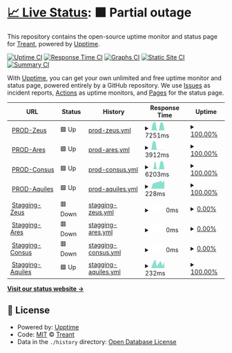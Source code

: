 # [📈 Live Status](https://treant-io.github.io/status): <!--live status--> **🟧 Partial outage**

This repository contains the open-source uptime monitor and status page for [Treant](treant.io), powered by [Upptime](https://github.com/upptime/upptime).

[![Uptime CI](https://github.com/treant-io/status/workflows/Uptime%20CI/badge.svg)](https://github.com/treant-io/status/actions?query=workflow%3A%22Uptime+CI%22)
[![Response Time CI](https://github.com/treant-io/status/workflows/Response%20Time%20CI/badge.svg)](https://github.com/treant-io/status/actions?query=workflow%3A%22Response+Time+CI%22)
[![Graphs CI](https://github.com/treant-io/status/workflows/Graphs%20CI/badge.svg)](https://github.com/treant-io/status/actions?query=workflow%3A%22Graphs+CI%22)
[![Static Site CI](https://github.com/treant-io/status/workflows/Static%20Site%20CI/badge.svg)](https://github.com/treant-io/status/actions?query=workflow%3A%22Static+Site+CI%22)
[![Summary CI](https://github.com/treant-io/status/workflows/Summary%20CI/badge.svg)](https://github.com/treant-io/status/actions?query=workflow%3A%22Summary+CI%22)

With [Upptime](https://upptime.js.org), you can get your own unlimited and free uptime monitor and status page, powered entirely by a GitHub repository. We use [Issues](https://github.com/treant-io/status/issues) as incident reports, [Actions](https://github.com/treant-io/status/actions) as uptime monitors, and [Pages](https://treant-io.github.io/status) for the status page.

<!--start: status pages-->
<!-- This summary is generated by Upptime (https://github.com/upptime/upptime) -->
<!-- Do not edit this manually, your changes will be overwritten -->
<!-- prettier-ignore -->
| URL | Status | History | Response Time | Uptime |
| --- | ------ | ------- | ------------- | ------ |
| <img alt="" src="https://icons.duckduckgo.com/ip3/api-prod.treant.io.ico" height="13"> [PROD-Zeus](https://api-prod.treant.io/health/zeus) | 🟩 Up | [prod-zeus.yml](https://github.com/treant-io/status/commits/HEAD/history/prod-zeus.yml) | <details><summary><img alt="Response time graph" src="./graphs/prod-zeus/response-time-week.png" height="20"> 7251ms</summary><br><a href="https://treant-io.github.io/status/history/prod-zeus"><img alt="Response time 5237" src="https://img.shields.io/endpoint?url=https%3A%2F%2Fraw.githubusercontent.com%2Ftreant-io%2Fstatus%2FHEAD%2Fapi%2Fprod-zeus%2Fresponse-time.json"></a><br><a href="https://treant-io.github.io/status/history/prod-zeus"><img alt="24-hour response time 471" src="https://img.shields.io/endpoint?url=https%3A%2F%2Fraw.githubusercontent.com%2Ftreant-io%2Fstatus%2FHEAD%2Fapi%2Fprod-zeus%2Fresponse-time-day.json"></a><br><a href="https://treant-io.github.io/status/history/prod-zeus"><img alt="7-day response time 7251" src="https://img.shields.io/endpoint?url=https%3A%2F%2Fraw.githubusercontent.com%2Ftreant-io%2Fstatus%2FHEAD%2Fapi%2Fprod-zeus%2Fresponse-time-week.json"></a><br><a href="https://treant-io.github.io/status/history/prod-zeus"><img alt="30-day response time 5567" src="https://img.shields.io/endpoint?url=https%3A%2F%2Fraw.githubusercontent.com%2Ftreant-io%2Fstatus%2FHEAD%2Fapi%2Fprod-zeus%2Fresponse-time-month.json"></a><br><a href="https://treant-io.github.io/status/history/prod-zeus"><img alt="1-year response time 5308" src="https://img.shields.io/endpoint?url=https%3A%2F%2Fraw.githubusercontent.com%2Ftreant-io%2Fstatus%2FHEAD%2Fapi%2Fprod-zeus%2Fresponse-time-year.json"></a></details> | <details><summary><a href="https://treant-io.github.io/status/history/prod-zeus">100.00%</a></summary><a href="https://treant-io.github.io/status/history/prod-zeus"><img alt="All-time uptime 90.74%" src="https://img.shields.io/endpoint?url=https%3A%2F%2Fraw.githubusercontent.com%2Ftreant-io%2Fstatus%2FHEAD%2Fapi%2Fprod-zeus%2Fuptime.json"></a><br><a href="https://treant-io.github.io/status/history/prod-zeus"><img alt="24-hour uptime 100.00%" src="https://img.shields.io/endpoint?url=https%3A%2F%2Fraw.githubusercontent.com%2Ftreant-io%2Fstatus%2FHEAD%2Fapi%2Fprod-zeus%2Fuptime-day.json"></a><br><a href="https://treant-io.github.io/status/history/prod-zeus"><img alt="7-day uptime 100.00%" src="https://img.shields.io/endpoint?url=https%3A%2F%2Fraw.githubusercontent.com%2Ftreant-io%2Fstatus%2FHEAD%2Fapi%2Fprod-zeus%2Fuptime-week.json"></a><br><a href="https://treant-io.github.io/status/history/prod-zeus"><img alt="30-day uptime 99.68%" src="https://img.shields.io/endpoint?url=https%3A%2F%2Fraw.githubusercontent.com%2Ftreant-io%2Fstatus%2FHEAD%2Fapi%2Fprod-zeus%2Fuptime-month.json"></a><br><a href="https://treant-io.github.io/status/history/prod-zeus"><img alt="1-year uptime 99.79%" src="https://img.shields.io/endpoint?url=https%3A%2F%2Fraw.githubusercontent.com%2Ftreant-io%2Fstatus%2FHEAD%2Fapi%2Fprod-zeus%2Fuptime-year.json"></a></details>
| <img alt="" src="https://icons.duckduckgo.com/ip3/api-prod.treant.io.ico" height="13"> [PROD-Ares](https://api-prod.treant.io/health/ares) | 🟩 Up | [prod-ares.yml](https://github.com/treant-io/status/commits/HEAD/history/prod-ares.yml) | <details><summary><img alt="Response time graph" src="./graphs/prod-ares/response-time-week.png" height="20"> 3912ms</summary><br><a href="https://treant-io.github.io/status/history/prod-ares"><img alt="Response time 5498" src="https://img.shields.io/endpoint?url=https%3A%2F%2Fraw.githubusercontent.com%2Ftreant-io%2Fstatus%2FHEAD%2Fapi%2Fprod-ares%2Fresponse-time.json"></a><br><a href="https://treant-io.github.io/status/history/prod-ares"><img alt="24-hour response time 53" src="https://img.shields.io/endpoint?url=https%3A%2F%2Fraw.githubusercontent.com%2Ftreant-io%2Fstatus%2FHEAD%2Fapi%2Fprod-ares%2Fresponse-time-day.json"></a><br><a href="https://treant-io.github.io/status/history/prod-ares"><img alt="7-day response time 3912" src="https://img.shields.io/endpoint?url=https%3A%2F%2Fraw.githubusercontent.com%2Ftreant-io%2Fstatus%2FHEAD%2Fapi%2Fprod-ares%2Fresponse-time-week.json"></a><br><a href="https://treant-io.github.io/status/history/prod-ares"><img alt="30-day response time 4676" src="https://img.shields.io/endpoint?url=https%3A%2F%2Fraw.githubusercontent.com%2Ftreant-io%2Fstatus%2FHEAD%2Fapi%2Fprod-ares%2Fresponse-time-month.json"></a><br><a href="https://treant-io.github.io/status/history/prod-ares"><img alt="1-year response time 5562" src="https://img.shields.io/endpoint?url=https%3A%2F%2Fraw.githubusercontent.com%2Ftreant-io%2Fstatus%2FHEAD%2Fapi%2Fprod-ares%2Fresponse-time-year.json"></a></details> | <details><summary><a href="https://treant-io.github.io/status/history/prod-ares">100.00%</a></summary><a href="https://treant-io.github.io/status/history/prod-ares"><img alt="All-time uptime 93.15%" src="https://img.shields.io/endpoint?url=https%3A%2F%2Fraw.githubusercontent.com%2Ftreant-io%2Fstatus%2FHEAD%2Fapi%2Fprod-ares%2Fuptime.json"></a><br><a href="https://treant-io.github.io/status/history/prod-ares"><img alt="24-hour uptime 100.00%" src="https://img.shields.io/endpoint?url=https%3A%2F%2Fraw.githubusercontent.com%2Ftreant-io%2Fstatus%2FHEAD%2Fapi%2Fprod-ares%2Fuptime-day.json"></a><br><a href="https://treant-io.github.io/status/history/prod-ares"><img alt="7-day uptime 100.00%" src="https://img.shields.io/endpoint?url=https%3A%2F%2Fraw.githubusercontent.com%2Ftreant-io%2Fstatus%2FHEAD%2Fapi%2Fprod-ares%2Fuptime-week.json"></a><br><a href="https://treant-io.github.io/status/history/prod-ares"><img alt="30-day uptime 99.70%" src="https://img.shields.io/endpoint?url=https%3A%2F%2Fraw.githubusercontent.com%2Ftreant-io%2Fstatus%2FHEAD%2Fapi%2Fprod-ares%2Fuptime-month.json"></a><br><a href="https://treant-io.github.io/status/history/prod-ares"><img alt="1-year uptime 99.79%" src="https://img.shields.io/endpoint?url=https%3A%2F%2Fraw.githubusercontent.com%2Ftreant-io%2Fstatus%2FHEAD%2Fapi%2Fprod-ares%2Fuptime-year.json"></a></details>
| <img alt="" src="https://icons.duckduckgo.com/ip3/api-prod.treant.io.ico" height="13"> [PROD-Consus](https://api-prod.treant.io/health/consus) | 🟩 Up | [prod-consus.yml](https://github.com/treant-io/status/commits/HEAD/history/prod-consus.yml) | <details><summary><img alt="Response time graph" src="./graphs/prod-consus/response-time-week.png" height="20"> 6203ms</summary><br><a href="https://treant-io.github.io/status/history/prod-consus"><img alt="Response time 5428" src="https://img.shields.io/endpoint?url=https%3A%2F%2Fraw.githubusercontent.com%2Ftreant-io%2Fstatus%2FHEAD%2Fapi%2Fprod-consus%2Fresponse-time.json"></a><br><a href="https://treant-io.github.io/status/history/prod-consus"><img alt="24-hour response time 269" src="https://img.shields.io/endpoint?url=https%3A%2F%2Fraw.githubusercontent.com%2Ftreant-io%2Fstatus%2FHEAD%2Fapi%2Fprod-consus%2Fresponse-time-day.json"></a><br><a href="https://treant-io.github.io/status/history/prod-consus"><img alt="7-day response time 6203" src="https://img.shields.io/endpoint?url=https%3A%2F%2Fraw.githubusercontent.com%2Ftreant-io%2Fstatus%2FHEAD%2Fapi%2Fprod-consus%2Fresponse-time-week.json"></a><br><a href="https://treant-io.github.io/status/history/prod-consus"><img alt="30-day response time 5686" src="https://img.shields.io/endpoint?url=https%3A%2F%2Fraw.githubusercontent.com%2Ftreant-io%2Fstatus%2FHEAD%2Fapi%2Fprod-consus%2Fresponse-time-month.json"></a><br><a href="https://treant-io.github.io/status/history/prod-consus"><img alt="1-year response time 5675" src="https://img.shields.io/endpoint?url=https%3A%2F%2Fraw.githubusercontent.com%2Ftreant-io%2Fstatus%2FHEAD%2Fapi%2Fprod-consus%2Fresponse-time-year.json"></a></details> | <details><summary><a href="https://treant-io.github.io/status/history/prod-consus">100.00%</a></summary><a href="https://treant-io.github.io/status/history/prod-consus"><img alt="All-time uptime 93.14%" src="https://img.shields.io/endpoint?url=https%3A%2F%2Fraw.githubusercontent.com%2Ftreant-io%2Fstatus%2FHEAD%2Fapi%2Fprod-consus%2Fuptime.json"></a><br><a href="https://treant-io.github.io/status/history/prod-consus"><img alt="24-hour uptime 100.00%" src="https://img.shields.io/endpoint?url=https%3A%2F%2Fraw.githubusercontent.com%2Ftreant-io%2Fstatus%2FHEAD%2Fapi%2Fprod-consus%2Fuptime-day.json"></a><br><a href="https://treant-io.github.io/status/history/prod-consus"><img alt="7-day uptime 100.00%" src="https://img.shields.io/endpoint?url=https%3A%2F%2Fraw.githubusercontent.com%2Ftreant-io%2Fstatus%2FHEAD%2Fapi%2Fprod-consus%2Fuptime-week.json"></a><br><a href="https://treant-io.github.io/status/history/prod-consus"><img alt="30-day uptime 99.70%" src="https://img.shields.io/endpoint?url=https%3A%2F%2Fraw.githubusercontent.com%2Ftreant-io%2Fstatus%2FHEAD%2Fapi%2Fprod-consus%2Fuptime-month.json"></a><br><a href="https://treant-io.github.io/status/history/prod-consus"><img alt="1-year uptime 99.78%" src="https://img.shields.io/endpoint?url=https%3A%2F%2Fraw.githubusercontent.com%2Ftreant-io%2Fstatus%2FHEAD%2Fapi%2Fprod-consus%2Fuptime-year.json"></a></details>
| <img alt="" src="https://icons.duckduckgo.com/ip3/app.treant.io.ico" height="13"> [PROD-Aquiles](https://app.treant.io) | 🟩 Up | [prod-aquiles.yml](https://github.com/treant-io/status/commits/HEAD/history/prod-aquiles.yml) | <details><summary><img alt="Response time graph" src="./graphs/prod-aquiles/response-time-week.png" height="20"> 228ms</summary><br><a href="https://treant-io.github.io/status/history/prod-aquiles"><img alt="Response time 354" src="https://img.shields.io/endpoint?url=https%3A%2F%2Fraw.githubusercontent.com%2Ftreant-io%2Fstatus%2FHEAD%2Fapi%2Fprod-aquiles%2Fresponse-time.json"></a><br><a href="https://treant-io.github.io/status/history/prod-aquiles"><img alt="24-hour response time 281" src="https://img.shields.io/endpoint?url=https%3A%2F%2Fraw.githubusercontent.com%2Ftreant-io%2Fstatus%2FHEAD%2Fapi%2Fprod-aquiles%2Fresponse-time-day.json"></a><br><a href="https://treant-io.github.io/status/history/prod-aquiles"><img alt="7-day response time 228" src="https://img.shields.io/endpoint?url=https%3A%2F%2Fraw.githubusercontent.com%2Ftreant-io%2Fstatus%2FHEAD%2Fapi%2Fprod-aquiles%2Fresponse-time-week.json"></a><br><a href="https://treant-io.github.io/status/history/prod-aquiles"><img alt="30-day response time 263" src="https://img.shields.io/endpoint?url=https%3A%2F%2Fraw.githubusercontent.com%2Ftreant-io%2Fstatus%2FHEAD%2Fapi%2Fprod-aquiles%2Fresponse-time-month.json"></a><br><a href="https://treant-io.github.io/status/history/prod-aquiles"><img alt="1-year response time 318" src="https://img.shields.io/endpoint?url=https%3A%2F%2Fraw.githubusercontent.com%2Ftreant-io%2Fstatus%2FHEAD%2Fapi%2Fprod-aquiles%2Fresponse-time-year.json"></a></details> | <details><summary><a href="https://treant-io.github.io/status/history/prod-aquiles">100.00%</a></summary><a href="https://treant-io.github.io/status/history/prod-aquiles"><img alt="All-time uptime 100.00%" src="https://img.shields.io/endpoint?url=https%3A%2F%2Fraw.githubusercontent.com%2Ftreant-io%2Fstatus%2FHEAD%2Fapi%2Fprod-aquiles%2Fuptime.json"></a><br><a href="https://treant-io.github.io/status/history/prod-aquiles"><img alt="24-hour uptime 100.00%" src="https://img.shields.io/endpoint?url=https%3A%2F%2Fraw.githubusercontent.com%2Ftreant-io%2Fstatus%2FHEAD%2Fapi%2Fprod-aquiles%2Fuptime-day.json"></a><br><a href="https://treant-io.github.io/status/history/prod-aquiles"><img alt="7-day uptime 100.00%" src="https://img.shields.io/endpoint?url=https%3A%2F%2Fraw.githubusercontent.com%2Ftreant-io%2Fstatus%2FHEAD%2Fapi%2Fprod-aquiles%2Fuptime-week.json"></a><br><a href="https://treant-io.github.io/status/history/prod-aquiles"><img alt="30-day uptime 100.00%" src="https://img.shields.io/endpoint?url=https%3A%2F%2Fraw.githubusercontent.com%2Ftreant-io%2Fstatus%2FHEAD%2Fapi%2Fprod-aquiles%2Fuptime-month.json"></a><br><a href="https://treant-io.github.io/status/history/prod-aquiles"><img alt="1-year uptime 100.00%" src="https://img.shields.io/endpoint?url=https%3A%2F%2Fraw.githubusercontent.com%2Ftreant-io%2Fstatus%2FHEAD%2Fapi%2Fprod-aquiles%2Fuptime-year.json"></a></details>
| <img alt="" src="https://icons.duckduckgo.com/ip3/apim.treant.io.ico" height="13"> [Stagging-Zeus](https://apim.treant.io/health/zeus) | 🟥 Down | [stagging-zeus.yml](https://github.com/treant-io/status/commits/HEAD/history/stagging-zeus.yml) | <details><summary><img alt="Response time graph" src="./graphs/stagging-zeus/response-time-week.png" height="20"> 0ms</summary><br><a href="https://treant-io.github.io/status/history/stagging-zeus"><img alt="Response time 0" src="https://img.shields.io/endpoint?url=https%3A%2F%2Fraw.githubusercontent.com%2Ftreant-io%2Fstatus%2FHEAD%2Fapi%2Fstagging-zeus%2Fresponse-time.json"></a><br><a href="https://treant-io.github.io/status/history/stagging-zeus"><img alt="24-hour response time 0" src="https://img.shields.io/endpoint?url=https%3A%2F%2Fraw.githubusercontent.com%2Ftreant-io%2Fstatus%2FHEAD%2Fapi%2Fstagging-zeus%2Fresponse-time-day.json"></a><br><a href="https://treant-io.github.io/status/history/stagging-zeus"><img alt="7-day response time 0" src="https://img.shields.io/endpoint?url=https%3A%2F%2Fraw.githubusercontent.com%2Ftreant-io%2Fstatus%2FHEAD%2Fapi%2Fstagging-zeus%2Fresponse-time-week.json"></a><br><a href="https://treant-io.github.io/status/history/stagging-zeus"><img alt="30-day response time 0" src="https://img.shields.io/endpoint?url=https%3A%2F%2Fraw.githubusercontent.com%2Ftreant-io%2Fstatus%2FHEAD%2Fapi%2Fstagging-zeus%2Fresponse-time-month.json"></a><br><a href="https://treant-io.github.io/status/history/stagging-zeus"><img alt="1-year response time 0" src="https://img.shields.io/endpoint?url=https%3A%2F%2Fraw.githubusercontent.com%2Ftreant-io%2Fstatus%2FHEAD%2Fapi%2Fstagging-zeus%2Fresponse-time-year.json"></a></details> | <details><summary><a href="https://treant-io.github.io/status/history/stagging-zeus">0.00%</a></summary><a href="https://treant-io.github.io/status/history/stagging-zeus"><img alt="All-time uptime 6.20%" src="https://img.shields.io/endpoint?url=https%3A%2F%2Fraw.githubusercontent.com%2Ftreant-io%2Fstatus%2FHEAD%2Fapi%2Fstagging-zeus%2Fuptime.json"></a><br><a href="https://treant-io.github.io/status/history/stagging-zeus"><img alt="24-hour uptime 0.00%" src="https://img.shields.io/endpoint?url=https%3A%2F%2Fraw.githubusercontent.com%2Ftreant-io%2Fstatus%2FHEAD%2Fapi%2Fstagging-zeus%2Fuptime-day.json"></a><br><a href="https://treant-io.github.io/status/history/stagging-zeus"><img alt="7-day uptime 0.00%" src="https://img.shields.io/endpoint?url=https%3A%2F%2Fraw.githubusercontent.com%2Ftreant-io%2Fstatus%2FHEAD%2Fapi%2Fstagging-zeus%2Fuptime-week.json"></a><br><a href="https://treant-io.github.io/status/history/stagging-zeus"><img alt="30-day uptime 1.38%" src="https://img.shields.io/endpoint?url=https%3A%2F%2Fraw.githubusercontent.com%2Ftreant-io%2Fstatus%2FHEAD%2Fapi%2Fstagging-zeus%2Fuptime-month.json"></a><br><a href="https://treant-io.github.io/status/history/stagging-zeus"><img alt="1-year uptime 0.00%" src="https://img.shields.io/endpoint?url=https%3A%2F%2Fraw.githubusercontent.com%2Ftreant-io%2Fstatus%2FHEAD%2Fapi%2Fstagging-zeus%2Fuptime-year.json"></a></details>
| <img alt="" src="https://icons.duckduckgo.com/ip3/apim.treant.io.ico" height="13"> [Stagging-Ares](https://apim.treant.io/health/ares) | 🟥 Down | [stagging-ares.yml](https://github.com/treant-io/status/commits/HEAD/history/stagging-ares.yml) | <details><summary><img alt="Response time graph" src="./graphs/stagging-ares/response-time-week.png" height="20"> 0ms</summary><br><a href="https://treant-io.github.io/status/history/stagging-ares"><img alt="Response time 0" src="https://img.shields.io/endpoint?url=https%3A%2F%2Fraw.githubusercontent.com%2Ftreant-io%2Fstatus%2FHEAD%2Fapi%2Fstagging-ares%2Fresponse-time.json"></a><br><a href="https://treant-io.github.io/status/history/stagging-ares"><img alt="24-hour response time 0" src="https://img.shields.io/endpoint?url=https%3A%2F%2Fraw.githubusercontent.com%2Ftreant-io%2Fstatus%2FHEAD%2Fapi%2Fstagging-ares%2Fresponse-time-day.json"></a><br><a href="https://treant-io.github.io/status/history/stagging-ares"><img alt="7-day response time 0" src="https://img.shields.io/endpoint?url=https%3A%2F%2Fraw.githubusercontent.com%2Ftreant-io%2Fstatus%2FHEAD%2Fapi%2Fstagging-ares%2Fresponse-time-week.json"></a><br><a href="https://treant-io.github.io/status/history/stagging-ares"><img alt="30-day response time 0" src="https://img.shields.io/endpoint?url=https%3A%2F%2Fraw.githubusercontent.com%2Ftreant-io%2Fstatus%2FHEAD%2Fapi%2Fstagging-ares%2Fresponse-time-month.json"></a><br><a href="https://treant-io.github.io/status/history/stagging-ares"><img alt="1-year response time 0" src="https://img.shields.io/endpoint?url=https%3A%2F%2Fraw.githubusercontent.com%2Ftreant-io%2Fstatus%2FHEAD%2Fapi%2Fstagging-ares%2Fresponse-time-year.json"></a></details> | <details><summary><a href="https://treant-io.github.io/status/history/stagging-ares">0.00%</a></summary><a href="https://treant-io.github.io/status/history/stagging-ares"><img alt="All-time uptime 5.82%" src="https://img.shields.io/endpoint?url=https%3A%2F%2Fraw.githubusercontent.com%2Ftreant-io%2Fstatus%2FHEAD%2Fapi%2Fstagging-ares%2Fuptime.json"></a><br><a href="https://treant-io.github.io/status/history/stagging-ares"><img alt="24-hour uptime 0.00%" src="https://img.shields.io/endpoint?url=https%3A%2F%2Fraw.githubusercontent.com%2Ftreant-io%2Fstatus%2FHEAD%2Fapi%2Fstagging-ares%2Fuptime-day.json"></a><br><a href="https://treant-io.github.io/status/history/stagging-ares"><img alt="7-day uptime 0.00%" src="https://img.shields.io/endpoint?url=https%3A%2F%2Fraw.githubusercontent.com%2Ftreant-io%2Fstatus%2FHEAD%2Fapi%2Fstagging-ares%2Fuptime-week.json"></a><br><a href="https://treant-io.github.io/status/history/stagging-ares"><img alt="30-day uptime 1.38%" src="https://img.shields.io/endpoint?url=https%3A%2F%2Fraw.githubusercontent.com%2Ftreant-io%2Fstatus%2FHEAD%2Fapi%2Fstagging-ares%2Fuptime-month.json"></a><br><a href="https://treant-io.github.io/status/history/stagging-ares"><img alt="1-year uptime 0.00%" src="https://img.shields.io/endpoint?url=https%3A%2F%2Fraw.githubusercontent.com%2Ftreant-io%2Fstatus%2FHEAD%2Fapi%2Fstagging-ares%2Fuptime-year.json"></a></details>
| <img alt="" src="https://icons.duckduckgo.com/ip3/apim.treant.io.ico" height="13"> [Stagging-Consus](https://apim.treant.io/health/consus) | 🟥 Down | [stagging-consus.yml](https://github.com/treant-io/status/commits/HEAD/history/stagging-consus.yml) | <details><summary><img alt="Response time graph" src="./graphs/stagging-consus/response-time-week.png" height="20"> 0ms</summary><br><a href="https://treant-io.github.io/status/history/stagging-consus"><img alt="Response time 0" src="https://img.shields.io/endpoint?url=https%3A%2F%2Fraw.githubusercontent.com%2Ftreant-io%2Fstatus%2FHEAD%2Fapi%2Fstagging-consus%2Fresponse-time.json"></a><br><a href="https://treant-io.github.io/status/history/stagging-consus"><img alt="24-hour response time 0" src="https://img.shields.io/endpoint?url=https%3A%2F%2Fraw.githubusercontent.com%2Ftreant-io%2Fstatus%2FHEAD%2Fapi%2Fstagging-consus%2Fresponse-time-day.json"></a><br><a href="https://treant-io.github.io/status/history/stagging-consus"><img alt="7-day response time 0" src="https://img.shields.io/endpoint?url=https%3A%2F%2Fraw.githubusercontent.com%2Ftreant-io%2Fstatus%2FHEAD%2Fapi%2Fstagging-consus%2Fresponse-time-week.json"></a><br><a href="https://treant-io.github.io/status/history/stagging-consus"><img alt="30-day response time 0" src="https://img.shields.io/endpoint?url=https%3A%2F%2Fraw.githubusercontent.com%2Ftreant-io%2Fstatus%2FHEAD%2Fapi%2Fstagging-consus%2Fresponse-time-month.json"></a><br><a href="https://treant-io.github.io/status/history/stagging-consus"><img alt="1-year response time 0" src="https://img.shields.io/endpoint?url=https%3A%2F%2Fraw.githubusercontent.com%2Ftreant-io%2Fstatus%2FHEAD%2Fapi%2Fstagging-consus%2Fresponse-time-year.json"></a></details> | <details><summary><a href="https://treant-io.github.io/status/history/stagging-consus">0.00%</a></summary><a href="https://treant-io.github.io/status/history/stagging-consus"><img alt="All-time uptime 14.47%" src="https://img.shields.io/endpoint?url=https%3A%2F%2Fraw.githubusercontent.com%2Ftreant-io%2Fstatus%2FHEAD%2Fapi%2Fstagging-consus%2Fuptime.json"></a><br><a href="https://treant-io.github.io/status/history/stagging-consus"><img alt="24-hour uptime 0.00%" src="https://img.shields.io/endpoint?url=https%3A%2F%2Fraw.githubusercontent.com%2Ftreant-io%2Fstatus%2FHEAD%2Fapi%2Fstagging-consus%2Fuptime-day.json"></a><br><a href="https://treant-io.github.io/status/history/stagging-consus"><img alt="7-day uptime 0.00%" src="https://img.shields.io/endpoint?url=https%3A%2F%2Fraw.githubusercontent.com%2Ftreant-io%2Fstatus%2FHEAD%2Fapi%2Fstagging-consus%2Fuptime-week.json"></a><br><a href="https://treant-io.github.io/status/history/stagging-consus"><img alt="30-day uptime 1.38%" src="https://img.shields.io/endpoint?url=https%3A%2F%2Fraw.githubusercontent.com%2Ftreant-io%2Fstatus%2FHEAD%2Fapi%2Fstagging-consus%2Fuptime-month.json"></a><br><a href="https://treant-io.github.io/status/history/stagging-consus"><img alt="1-year uptime 0.00%" src="https://img.shields.io/endpoint?url=https%3A%2F%2Fraw.githubusercontent.com%2Ftreant-io%2Fstatus%2FHEAD%2Fapi%2Fstagging-consus%2Fuptime-year.json"></a></details>
| <img alt="" src="https://icons.duckduckgo.com/ip3/aquiles-staging.treant.io.ico" height="13"> [Stagging-Aquiles](https://aquiles-staging.treant.io) | 🟩 Up | [stagging-aquiles.yml](https://github.com/treant-io/status/commits/HEAD/history/stagging-aquiles.yml) | <details><summary><img alt="Response time graph" src="./graphs/stagging-aquiles/response-time-week.png" height="20"> 232ms</summary><br><a href="https://treant-io.github.io/status/history/stagging-aquiles"><img alt="Response time 288" src="https://img.shields.io/endpoint?url=https%3A%2F%2Fraw.githubusercontent.com%2Ftreant-io%2Fstatus%2FHEAD%2Fapi%2Fstagging-aquiles%2Fresponse-time.json"></a><br><a href="https://treant-io.github.io/status/history/stagging-aquiles"><img alt="24-hour response time 277" src="https://img.shields.io/endpoint?url=https%3A%2F%2Fraw.githubusercontent.com%2Ftreant-io%2Fstatus%2FHEAD%2Fapi%2Fstagging-aquiles%2Fresponse-time-day.json"></a><br><a href="https://treant-io.github.io/status/history/stagging-aquiles"><img alt="7-day response time 232" src="https://img.shields.io/endpoint?url=https%3A%2F%2Fraw.githubusercontent.com%2Ftreant-io%2Fstatus%2FHEAD%2Fapi%2Fstagging-aquiles%2Fresponse-time-week.json"></a><br><a href="https://treant-io.github.io/status/history/stagging-aquiles"><img alt="30-day response time 264" src="https://img.shields.io/endpoint?url=https%3A%2F%2Fraw.githubusercontent.com%2Ftreant-io%2Fstatus%2FHEAD%2Fapi%2Fstagging-aquiles%2Fresponse-time-month.json"></a><br><a href="https://treant-io.github.io/status/history/stagging-aquiles"><img alt="1-year response time 290" src="https://img.shields.io/endpoint?url=https%3A%2F%2Fraw.githubusercontent.com%2Ftreant-io%2Fstatus%2FHEAD%2Fapi%2Fstagging-aquiles%2Fresponse-time-year.json"></a></details> | <details><summary><a href="https://treant-io.github.io/status/history/stagging-aquiles">100.00%</a></summary><a href="https://treant-io.github.io/status/history/stagging-aquiles"><img alt="All-time uptime 100.00%" src="https://img.shields.io/endpoint?url=https%3A%2F%2Fraw.githubusercontent.com%2Ftreant-io%2Fstatus%2FHEAD%2Fapi%2Fstagging-aquiles%2Fuptime.json"></a><br><a href="https://treant-io.github.io/status/history/stagging-aquiles"><img alt="24-hour uptime 100.00%" src="https://img.shields.io/endpoint?url=https%3A%2F%2Fraw.githubusercontent.com%2Ftreant-io%2Fstatus%2FHEAD%2Fapi%2Fstagging-aquiles%2Fuptime-day.json"></a><br><a href="https://treant-io.github.io/status/history/stagging-aquiles"><img alt="7-day uptime 100.00%" src="https://img.shields.io/endpoint?url=https%3A%2F%2Fraw.githubusercontent.com%2Ftreant-io%2Fstatus%2FHEAD%2Fapi%2Fstagging-aquiles%2Fuptime-week.json"></a><br><a href="https://treant-io.github.io/status/history/stagging-aquiles"><img alt="30-day uptime 100.00%" src="https://img.shields.io/endpoint?url=https%3A%2F%2Fraw.githubusercontent.com%2Ftreant-io%2Fstatus%2FHEAD%2Fapi%2Fstagging-aquiles%2Fuptime-month.json"></a><br><a href="https://treant-io.github.io/status/history/stagging-aquiles"><img alt="1-year uptime 100.00%" src="https://img.shields.io/endpoint?url=https%3A%2F%2Fraw.githubusercontent.com%2Ftreant-io%2Fstatus%2FHEAD%2Fapi%2Fstagging-aquiles%2Fuptime-year.json"></a></details>

<!--end: status pages-->

[**Visit our status website →**](https://treant-io.github.io/status)

## 📄 License

- Powered by: [Upptime](https://github.com/upptime/upptime)
- Code: [MIT](./LICENSE) © [Treant](treant.io)
- Data in the `./history` directory: [Open Database License](https://opendatacommons.org/licenses/odbl/1-0/)
